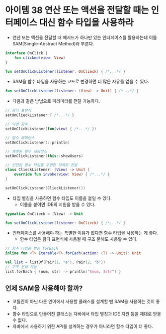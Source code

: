 # 아이템 38 연산 또는 액션을 전달할 때는 인터페이스 대신 함수 타입을 사용하라

- 연산 또는 액션을 전달할 때 메서드가 하나만 있는 인터페이스를 활용하는데 이를 SAM(Simgle-Abstract Method)라 부른다.

```kotlin
interface OnClick {
	fun clicked(view: View)
}

fun setOnClickListener(listener: OnClieck) { /*...*/ }
```

- SAM을 함수 타입을 사용하는 코드로 변경하면 더 많은 자유를 얻을 수 있다.

```kotlin
fun setOnClickListener(listener: (View) -> Unit) { /*...*/ }
```

- 다음과 같은 방법으로 파라미터를 전달 가능하다.

```kotlin
// 람다 표현식
setOnClieckListener { /*...*/ }

// 익명 함수
setOnClickListener(fun(view) { /*...*/ })

// 함수 레퍼런스
setOnClickListener(::println)

// 제한된 함수 레퍼런스
setOnClickListener(this::showUsers)

// 선언된 함수 타입을 구현한 객체로 전달
class ClieckListener: (View) -> Unit {
	override fun invoke(view: View) { /*...*/ }
}

setOnClickListener(ClieckListener())
```

- 타입 별칭을 사용하면 함수 타입도 이름을 붙일 수 있다.
    - 이름을 붙이면 IDE의 지원을 받을 수 있다.

```kotlin
typealias OnClieck = (View) -> Unit

fun setOnClickListener(listener: OnClieck) { /*...*/ }
```

- 인터페이스를 사용해야 하는 특별한 이유가 없다면 함수 타입을 사용하는 게 좋다.
    - 함수 타입은 람다 표현식에 사용될 때 구조 분해도 사용할 수 있다.

```kotlin
// 함수 타입을 받는 forEach
inline fun <T> Iterable<T>.forEach(action: (T) -> Unit): Unit

val list = listOf(Pair(1, "a"), Pair(2, "b"))
// 구조 분해 가능
list.forEach { (num, str) -> println("$num, $str") }
```

## 언제 SAM을 사용해야 할까?

- 코틀린이 아닌 다른 언어에서 사용할 클래스를 설계할 땐 SAM을 사용하는 것이 좋다.
- 함수 타입으로 만들어진 클래스는 자바에서 타입 별칭과 IDE 지원 등을 제대로 받을 수 없다.
- 자바에서 사용하기 위한 API를 설계하는 경우가 아니라면 함수 타입이 더 좋다.
